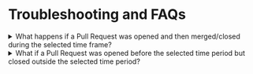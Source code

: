 # Troubleshooting and FAQs

<details>

<summary>What happens if a Pull Request was opened and then merged/closed during the selected time frame?</summary>

It is counted only once in the "number" tile since it is a unique pull request. However,  in the graph, it is shown as two data points, i.e. one on the 'opened' line and the other on the 'closed' or 'merged' line.\


</details>

<details>

<summary>What if a Pull Request was opened before the selected time period but closed outside the selected time period?</summary>



</details>
